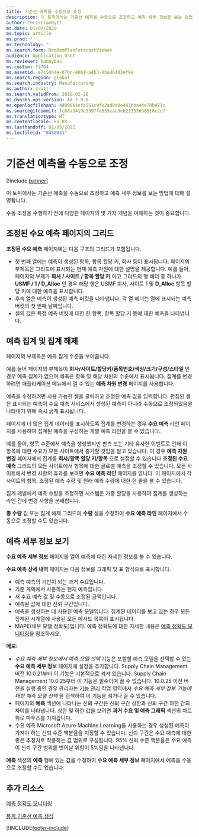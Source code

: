 ```yaml
---
title: 기준선 예측을 수동으로 조정
description: 이 토픽에서는 기준선 예측을 수동으로 조정하고 예측 세부 정보를 보는 방법에 대해 설명합니다.
author: ChristianRytt
ms.date: 01/07/2020
ms.topic: article
ms.prod: ''
ms.technology: ''
ms.search.form: ReqDemPlanForecastViewer
audience: Application User
ms.reviewer: kamaybac
ms.custom: 72704
ms.assetid: e7c5d44e-07bc-40b1-a4b3-8ba46483ef9e
ms.search.region: global
ms.search.industry: Manufacturing
ms.author: crytt
ms.search.validFrom: 2016-02-28
ms.dyn365.ops.version: AX 7.0.0
ms.openlocfilehash: 4d00061efa551c9fe2ad9d0e441bba44e70b071c
ms.sourcegitcommit: fcb8a3419e3597fe855cae9eb21333698518c2c7
ms.translationtype: HT
ms.contentlocale: ko-KR
ms.lasthandoff: 02/09/2022
ms.locfileid: "8450031"
---
```

# <a name="make-manual-adjustments-to-the-baseline-forecast"></a>기준선 예측을 수동으로 조정

[!include [banner](../includes/banner.md)]

이 토픽에서는 기준선 예측을 수동으로 조정하고 예측 세부 정보를 보는 방법에 대해 설명합니다. 

수동 조정을 수행하기 전에 다양한 페이지의 몇 가지 개념을 이해하는 것이 중요합니다.

## <a name="grid-on-the-adjusted-demand-forecast-page"></a>조정된 수요 예측 페이지의 그리드
**조정된 수요 예측** 페이지에는 다음 구조의 그리드가 포함됩니다.

-   첫 번째 열에는 예측이 생성된 항목, 항목 할당 키, 회사 등이 표시됩니다. 페이지의 부제목은 그리드에 표시되는 현재 예측 차원에 대한 설명을 제공합니다. 예를 들어, 페이지의 부제가 **회사 / 사이트 / 항목 할당 키** 이고 그리드의 행 헤더 중 하나가 **USMF / 1 / D\_Alloc** 인 경우 해당 행은 USMF 회사, 사이트 1 및 **D\_Alloc** 항목 할당 키에 대한 예측을 표시합니다.
-   후속 열은 예측이 생성된 예측 버킷을 나타냅니다. 각 열 헤더는 열에 표시되는 예측 버킷의 첫 번째 날짜입니다.
-   셀의 값은 특정 예측 버킷에 대한 한 항목, 항목 할당 키 등에 대한 예측을 나타냅니다.

## <a name="forecast-aggregation-and-de-aggregation"></a>예측 집계 및 집계 해제
페이지의 부제목은 예측 집계 수준을 보여줍니다. 

예를 들어 페이지의 부제목이 **회사/사이트/할당키/품목번호/색상/크기/구성/스타일** 인 경우 예측 집계가 없으며 예측은 항목 및 해당 차원의 수준에서 표시됩니다. 집계를 변경하려면 애플리케이션 메뉴에서 열 수 있는 **예측 차원 변경** 페이지를 사용합니다. 

예측을 수정하려면 사용 가능한 셀을 클릭하고 조정된 예측 값을 입력합니다. 편집된 셀은 표시되는 예측이 수요 예측 서비스에서 생성된 예측이 아니라 수동으로 조정되었음을 나타내기 위해 즉시 굵게 표시됩니다. 

페이지에 더 많은 집계 데이터를 표시하도록 집계를 변경하는 경우 **수요 예측** 라인 페이지를 사용하여 집계된 예측을 구성하는 개별 예측 라인을 볼 수 있습니다. 

예를 들어, 항목 수준에서 예측을 생성했지만 판촉 또는 기타 유사한 이벤트로 인해 이 항목에 대한 수요가 모든 사이트에서 증가할 것임을 알고 있습니다. 이 경우 **예측 차원 변경** 페이지에서 집계를 **회사/항목 할당 키/항목** 으로 설정할 수 있습니다 **조정된 수요 예측** 그리드의 모든 사이트에서 항목에 대한 글로벌 예측을 조정할 수 있습니다. 모든 사이트에서 변경 사항의 효과를 보려면 **수요 예측 라인** 페이지를 엽니다. 이 페이지에서 각 사이트의 항목, 조정된 예측 수량 및 원래 예측 수량에 대한 한 줄을 볼 수 있습니다. 

집계 레벨에서 예측 수량을 조정하면 시스템은 가중 할당을 사용하여 집계를 생성하는 라인 간에 변경 사항을 분배합니다. 

**총 수량** 값 또는 집계 해제 그리드의 **수량** 셀을 수정하여 **수요 예측 라인** 페이지에서 수동으로 조정할 수도 있습니다.

## <a name="viewing-details-of-the-forecast"></a>예측 세부 정보 보기
**수요 예측 세부 정보** 페이지를 열어 예측에 대한 자세한 정보를 볼 수 있습니다. 

**수요 예측 상세 내역** 페이지는 다음 정보를 그래픽 및 표 형식으로 표시합니다.

-   예측 예측의 기반이 되는 과거 수요입니다.
-   기준 계획에서 사용하는 현재 예측입니다.
-   새 수요 예측 값 및 수동으로 조정된 금액입니다.
-   예측된 값에 대한 신뢰 구간입니다.
-   예측을 생성하는 데 사용된 예측 모델입니다. 집계된 데이터를 보고 있는 경우 모든 집계된 시계열에 사용된 모든 메서드 목록이 표시됩니다.
-   MAPE(내부 모델 정확도)입니다. 예측 정확도에 대한 자세한 내용은 [예측 정확도 모니터링](monitor-forecast-accuracy.md)을 참조하세요.

**메모:**

- *수요 예측 세부 정보에서 예측 모델 선택* 기능은 포함할 예측 모델을 선택할 수 있는 **수요 예측 세부 정보** 페이지에 설정을 추가합니다. Supply Chain Management 버전 10.0.21부터 이 기능은 기본적으로 켜져 있습니다. Supply Chain Management 10.0.25부터 이 기능은 필수이며 끌 수 없습니다. 10.0.25 이전 버전을 실행 중인 경우 관리자는 [기능 관리](../../fin-ops-core/fin-ops/get-started/feature-management/feature-management-overview.md) 작업 영역에서 *수요 예측 세부 정보 기능에 대한 예측 모델 선택* 을 검색하여 이 기능을 켜거나 끌 수 있습니다.
- 페이지의 **예측** 섹션에 나타나는 신뢰 구간은 신뢰 구간 상한과 신뢰 구간 하한 간의 차이를 나타냅니다. 상한 및 하한 값을 보려면 **과거 수요 및 예측 그래픽** 섹션의 차트 위로 마우스를 가져갑니다.
- 수요 예측 Microsoft Azure Machine Learning을 사용하는 경우 생성된 예측이 가져야 하는 신뢰 수준 백분율을 지정할 수 있습니다. 신뢰 구간은 수요 예측에 대한 좋은 추정치로 작용하는 값 범위로 구성됩니다. 95% 신뢰 수준 백분율은 수요 예측이 신뢰 구간 범위를 벗어날 위험이 5%임을 나타냅니다.

**예측** 섹션의 **예측** 행에 있는 값을 수정하여 **수요 예측 세부 정보** 페이지에서 예측을 수동으로 조정할 수도 있습니다.

## <a name="additional-resources"></a>추가 리소스

[예측 정확도 모니터링](monitor-forecast-accuracy.md)

[통계 기준선 예측 생성](generate-statistical-baseline-forecast.md)





[!INCLUDE[footer-include](../../includes/footer-banner.md)]